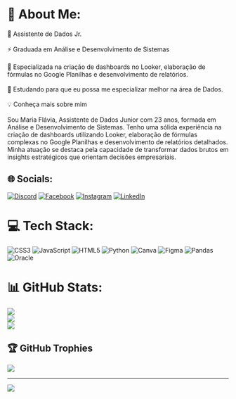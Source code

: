# 💫 About Me:
🤿 Assistente de Dados Jr.<br><br>⚡ Graduada em Análise e Desenvolvimento de Sistemas<br><br>🔭 Especializada na criação de dashboards no Looker, elaboração de fórmulas no Google Planilhas e desenvolvimento de relatórios.<br><br>🌱 Estudando para que eu possa me especializar melhor na área de Dados.<br><br>💡 Conheça mais sobre mim<br><br>Sou Maria Flávia, Assistente de Dados Junior com 23 anos, formada em Análise e Desenvolvimento de Sistemas. Tenho uma sólida experiência na criação de dashboards utilizando Looker, elaboração de fórmulas complexas no Google Planilhas e desenvolvimento de relatórios detalhados. Minha atuação se destaca pela capacidade de transformar dados brutos em insights estratégicos que orientam decisões empresariais.


## 🌐 Socials:
[![Discord](https://img.shields.io/badge/Discord-%237289DA.svg?logo=discord&logoColor=white)](https://discord.gg/maria_flavi4) [![Facebook](https://img.shields.io/badge/Facebook-%231877F2.svg?logo=Facebook&logoColor=white)](https://facebook.com/https://www.facebook.com/maria.flavia.7311352/) [![Instagram](https://img.shields.io/badge/Instagram-%23E4405F.svg?logo=Instagram&logoColor=white)](https://instagram.com/https://www.instagram.com/hey_flaviia/) [![LinkedIn](https://img.shields.io/badge/LinkedIn-%230077B5.svg?logo=linkedin&logoColor=white)](https://linkedin.com/in/https://www.linkedin.com/in/maria-fl%C3%A1via-da-silva-ribeiro-aa3019170/) 

# 💻 Tech Stack:
![CSS3](https://img.shields.io/badge/css3-%231572B6.svg?style=for-the-badge&logo=css3&logoColor=white) ![JavaScript](https://img.shields.io/badge/javascript-%23323330.svg?style=for-the-badge&logo=javascript&logoColor=%23F7DF1E) ![HTML5](https://img.shields.io/badge/html5-%23E34F26.svg?style=for-the-badge&logo=html5&logoColor=white) ![Python](https://img.shields.io/badge/python-3670A0?style=for-the-badge&logo=python&logoColor=ffdd54) ![Canva](https://img.shields.io/badge/Canva-%2300C4CC.svg?style=for-the-badge&logo=Canva&logoColor=white) ![Figma](https://img.shields.io/badge/figma-%23F24E1E.svg?style=for-the-badge&logo=figma&logoColor=white) ![Pandas](https://img.shields.io/badge/pandas-%23150458.svg?style=for-the-badge&logo=pandas&logoColor=white) ![Oracle](https://img.shields.io/badge/Oracle-F80000?style=for-the-badge&logo=oracle&logoColor=white)
# 📊 GitHub Stats:
![](https://github-readme-stats.vercel.app/api?username=mariaflavi4&theme=dark&hide_border=false&include_all_commits=false&count_private=true)<br/>
![](https://github-readme-streak-stats.herokuapp.com/?user=mariaflavi4&theme=dark&hide_border=false)<br/>
![](https://github-readme-stats.vercel.app/api/top-langs/?username=mariaflavi4&theme=dark&hide_border=false&include_all_commits=false&count_private=true&layout=compact)

## 🏆 GitHub Trophies
![](https://github-profile-trophy.vercel.app/?username=mariaflavi4&theme=radical&no-frame=true&no-bg=true&margin-w=4)

---
[![](https://visitcount.itsvg.in/api?id=mariaflavi4&icon=5&color=6)](https://visitcount.itsvg.in)

<!-- Proudly created with GPRM ( https://gprm.itsvg.in ) -->
